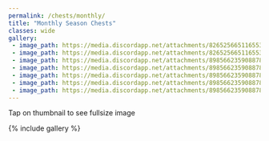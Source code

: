 ```yaml
---
permalink: /chests/monthly/
title: "Monthly Season Chests"
classes: wide
gallery:
 - image_path: https://media.discordapp.net/attachments/826525665116553228/827368664105484318/image0.png?width=398&height=278
 - image_path: https://media.discordapp.net/attachments/826525665116553228/862197122257518622/IMG_4606.PNG?width=398&height=278
 - image_path: https://media.discordapp.net/attachments/898566235908878366/915679347795460117/IMG_2275.PNG?width=398&height=278
 - image_path: https://media.discordapp.net/attachments/898566235908878366/950861153762955414/IMG_4364.PNG?width=398&height=278
 - image_path: https://media.discordapp.net/attachments/898566235908878366/950861915708620830/IMG_3173.PNG?width=398&height=278
 - image_path: https://media.discordapp.net/attachments/898566235908878366/950862814350802984/IMG_4063.PNG?width=398&height=278
 - image_path: https://media.discordapp.net/attachments/898566235908878366/1024589319064785006/IMG_6233.PNG?width=398&height=278
---  
```


Tap on thumbnail to see fullsize image

{% include gallery %}

